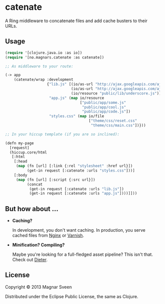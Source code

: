 # catenate

A Ring middleware to concatenate files and add cache busters to their URLs.

## Usage

```cl
(require '[clojure.java.io :as io])
(require '[no.magnars.catenate :as catenate])

;; As middleware to your route:

(-> app
    (catenate/wrap :development
                   {"lib.js" [(io/as-url "http://ajax.googleapis.com/ajax/libs/jquery/1.10.2/jquery.min.js")
                              (io/as-url "http://ajax.googleapis.com/ajax/libs/angularjs/1.0.4/angular.js")
                              (io/resource "public/lib/underscore.js")]
                    "app.js" (map io/resource
                                  ["public/app/some.js"
                                   "public/app/cool.js"
                                   "public/app/code.js"])
                    "styles.css" (map io/file
                                      ["theme/css/reset.css"
                                       "theme/css/main.css"])}))

;; In your hiccup template (if you are so inclined):

(defn my-page
  [request]
  (hiccup.core/html
   [:html
    [:head
     (map (fn [url] [:link {:rel "stylesheet" :href url}])
          (get-in request [:catenate :urls "styles.css"]))]
    [:body
     (map (fn [url] [:script {:src url}])
          (concat
           (get-in request [:catenate :urls "lib.js"])
           (get-in request [:catenate :urls "app.js"])))]]))
```

## But how about ...

 - **Caching?**

   In development, you don't want caching. In production, you serve
   cached files from [Nginx](http://nginx.org/) or
   [Varnish](https://www.varnish-cache.org/).

 - **Minification? Compiling?**

   Maybe you're looking for a full-fledged asset pipeline? This isn't
   that. Check out [Dieter](https://github.com/edgecase/dieter).

## License

Copyright © 2013 Magnar Sveen

Distributed under the Eclipse Public License, the same as Clojure.
